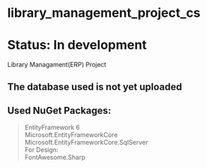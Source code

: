 # library_management_project_cs

# Status: In development

Library Managament(ERP) Project

## The database used is not yet uploaded

## Used NuGet Packages:
>EntityFramework 6  
>Microsoft.EntityFrameworkCore  
>Microsoft.EntityFrameworkCore.SqlServer  
For Design:  
>FontAwesome.Sharp

